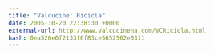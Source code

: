 ```yaml
---
title: "Valcucine: Ricicla"
date: 2005-10-20 22:38:30 +0000
external-url: http://www.valcucinena.com/VCRicicla.html
hash: 0ea526e6f2133f6f83ce5652562e0311
---
```



